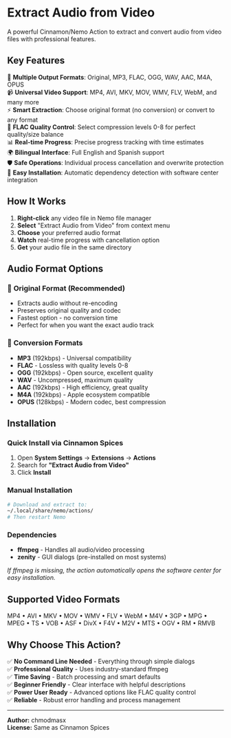 # Extract Audio from Video

A powerful Cinnamon/Nemo Action to extract and convert audio from video files with professional features.

## Key Features

🎵 **Multiple Output Formats**: Original, MP3, FLAC, OGG, WAV, AAC, M4A, OPUS  
📹 **Universal Video Support**: MP4, AVI, MKV, MOV, WMV, FLV, WebM, and many more  
⚡ **Smart Extraction**: Choose original format (no conversion) or convert to any format  
🔧 **FLAC Quality Control**: Select compression levels 0-8 for perfect quality/size balance  
📊 **Real-time Progress**: Precise progress tracking with time estimates  
🌍 **Bilingual Interface**: Full English and Spanish support  
🛡️ **Safe Operations**: Individual process cancellation and overwrite protection  
🚀 **Easy Installation**: Automatic dependency detection with software center integration

## How It Works

1. **Right-click** any video file in Nemo file manager
2. **Select** "Extract Audio from Video" from context menu  
3. **Choose** your preferred audio format
4. **Watch** real-time progress with cancellation option
5. **Get** your audio file in the same directory

## Audio Format Options

### 🎯 **Original Format** (Recommended)
- Extracts audio without re-encoding
- Preserves original quality and codec
- Fastest option - no conversion time
- Perfect for when you want the exact audio track

### 🔄 **Conversion Formats**
- **MP3** (192kbps) - Universal compatibility
- **FLAC** - Lossless with quality levels 0-8
- **OGG** (192kbps) - Open source, excellent quality  
- **WAV** - Uncompressed, maximum quality
- **AAC** (192kbps) - High efficiency, great quality
- **M4A** (192kbps) - Apple ecosystem compatible
- **OPUS** (128kbps) - Modern codec, best compression

## Installation

### Quick Install via Cinnamon Spices
1. Open **System Settings** → **Extensions** → **Actions**
2. Search for **"Extract Audio from Video"**
3. Click **Install**

### Manual Installation
```bash
# Download and extract to:
~/.local/share/nemo/actions/
# Then restart Nemo
```

### Dependencies
- **ffmpeg** - Handles all audio/video processing
- **zenity** - GUI dialogs (pre-installed on most systems)

*If ffmpeg is missing, the action automatically opens the software center for easy installation.*

## Supported Video Formats
MP4 • AVI • MKV • MOV • WMV • FLV • WebM • M4V • 3GP • MPG • MPEG • TS • VOB • ASF • DivX • F4V • M2V • MTS • OGV • RM • RMVB

## Why Choose This Action?

✅ **No Command Line Needed** - Everything through simple dialogs  
✅ **Professional Quality** - Uses industry-standard ffmpeg  
✅ **Time Saving** - Batch processing and smart defaults  
✅ **Beginner Friendly** - Clear interface with helpful descriptions  
✅ **Power User Ready** - Advanced options like FLAC quality control  
✅ **Reliable** - Robust error handling and process management

---

**Author:** chmodmasx  
**License:** Same as Cinnamon Spices

